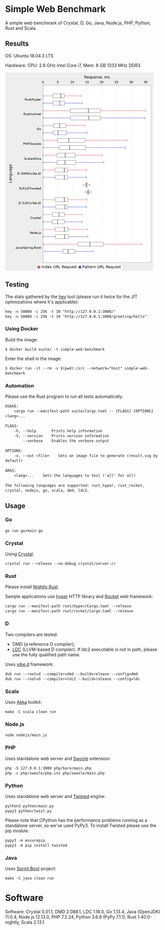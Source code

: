 # Simple Web Benchmark

A simple web benchmark of Crystal, D, Go, Java, Node.js, PHP, Python, Rust and  Scala.

## Results

OS: Ubuntu 18.04.3 LTS

Hardware: CPU: 2.6 GHz Intel Core i7, Mem: 8 GB 1333 MHz DDR3

![](suite/results/lin.png?raw=true)

## Testing

The stats gathered by the [hey](https://github.com/rakyll/hey) tool (please run it twice for
the JIT optimizations where it's applicable):

    hey -n 50000 -c 256 -t 10 "http://127.0.0.1:3000/"
    hey -n 50000 -c 256 -t 10 "http://127.0.0.1:3000/greeting/hello"


### Using Docker

Build the image:

    $ docker build suite/ -t simple-web-benchmark

Enter the shell in the image:

    $ docker run -it --rm -v $(pwd):/src --network="host" simple-web-benchmark

### Automation

Please use the Rust program to run all tests automatically:

    USAGE:
        cargo run --manifest-path suite/Cargo.toml -- [FLAGS] [OPTIONS] <lang>...

    FLAGS:
        -h, --help       Prints help information
        -V, --version    Prints version information
            --verbose    Enables the verbose output

    OPTIONS:
        -o, --out <file>    Sets an image file to generate (result.svg by default)

    ARGS:
        <lang>...    Sets the languages to test ('all' for all)

    The following languages are supported: rust_hyper, rust_rocket, crystal, nodejs, go, scala, dmd, ldc2.

## Usage

### Go

    go run go/main.go

### Crystal

Using [Crystal](https://crystal-lang.org/reference/installation/):

    crystal run --release --no-debug crystal/server.cr

### Rust

Please install [Nightly Rust](https://github.com/rust-lang/rustup.rs#working-with-nightly-rust).

Sample applications use [hyper](https://hyper.rs) HTTP library and [Rocket](https://rocket.rs/) web framework:

    cargo run --manifest-path rust/hyper/Cargo.toml --release
    cargo run --manifest-path rust/rocket/Cargo.toml --release

### D

Two compilers are tested:

 - DMD (a reference D compiler);
 - [LDC](https://github.com/ldc-developers/ldc#installation) (LLVM-based D compiler).
If ldc2 executable is not in path, please use the fully qualified path name.

Uses [vibe.d](https://vibed.org/) framework:

    dub run --root=d --compiler=dmd --build=release --config=dmd
    dub run --root=d --compiler=ldc2 --build=release --config=ldc

### Scala

Uses [Akka](https://akka.io/) toolkit:

    make -C scala clean run

### Node.js

    node nodejs/main.js

### PHP

Uses standalone web server and [Swoole](https://www.swoole.co.uk/) extension:

    php -S 127.0.0.1:3000 php/bare/main.php
    php -c php/swoole/php.ini php/swoole/main.php

### Python

Uses standalone web server and [Twisted](https://twistedmatrix.com/trac/) engine:

    python3 python/main.py
    pypy3 python/twist.py

Please note that CPython has the performance problems running as a standalone server, so we've used PyPy3. To install Twisted please use the pip module:

    pypy3 -m ensurepip
    pypy3 -m pip install twisted

### Java

Uses [Sprint Boot](https://spring.io/projects/spring-boot) project:

    make -C java clean run

# Software

Software: Crystal 0.31.1, DMD 2.088.1, LDC 1.18.0, Go 1.13.4, Java (OpenJDK) 11.0.4, Node.js 12.13.0, PHP 7.2.24, Python 3.6.8 (PyPy 7.1.1), Rust 1.40.0-nightly, Scala 2.13.1.
